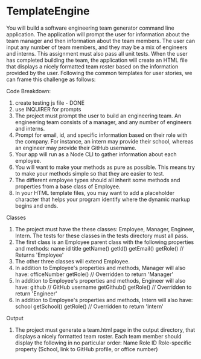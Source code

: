 # TemplateEngine

You will build a software engineering team generator command line application. The application will prompt the user for information about the team manager and then information about the team members. The user can input any number of team members, and they may be a mix of engineers and interns. This assignment must also pass all unit tests. When the user has completed building the team, the application will create an HTML file that displays a nicely formatted team roster based on the information provided by the user. Following the common templates for user stories, we can frame this challenge as follows:

Code Breakdown:

1. create testing js file - DONE
2. use INQUIRER for prompts
3. The project must prompt the user to build an engineering team. An engineering
   team consists of a manager, and any number of engineers and interns.
4. Prompt for email, id, and specific information based on their role with the company. For instance, an intern may provide their school, whereas an engineer may provide their GitHub username.
5. Your app will run as a Node CLI to gather information about each employee.
6. You will want to make your methods as pure as possible. This means try to make your methods simple so that they are easier to test.
7. The different employee types should all inherit some methods and properties from a base class of Employee.
8. In your HTML template files, you may want to add a placeholder character that helps your program identify where the dynamic markup begins and ends.

Classes

1. The project must have the these classes: Employee, Manager, Engineer,
   Intern. The tests for these classes in the tests directory must all pass.
2. The first class is an Employee parent class with the following properties and
   methods:
   name
   id
   title
   getName()
   getId()
   getEmail()
   getRole() // Returns 'Employee'
3. The other three classes will extend Employee.
4. In addition to Employee's properties and methods, Manager will also have:
   officeNumber
   getRole() // Overridden to return 'Manager'
5. In addition to Employee's properties and methods, Engineer will also have:
   github // GitHub username
   getGithub()
   getRole() // Overridden to return 'Engineer'
6. In addition to Employee's properties and methods, Intern will also have:
   school
   getSchool()
   getRole() // Overridden to return 'Intern'

Output

1. The project must generate a team.html page in the output directory, that displays a nicely formatted team roster. Each team member should display the following in no particular order:
   Name
   Role
   ID
   Role-specific property (School, link to GitHub profile, or office number)
